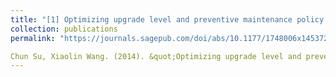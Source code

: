 ```yaml
---
title: "[1] Optimizing upgrade level and preventive maintenance policy for second-hand products sold with warranty"
collection: publications
permalink: "https://journals.sagepub.com/doi/abs/10.1177/1748006x14537250"

Chun Su, Xiaolin Wang. (2014). &quot;Optimizing upgrade level and preventive maintenance policy for second-hand products sold with warranty.&quot; <i>Journal of Risk and Reliability</i>. 228(5), 518-528. [Link](https://journals.sagepub.com/doi/abs/10.1177/1748006x14537250)
---
```


